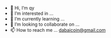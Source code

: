 - 👋 Hi, I’m qy
- 👀 I’m interested in ...
- 🌱 I’m currently learning ...
- 💞️ I’m looking to collaborate on ...
- 📫 How to reach me ... dabaicoin@gmail.com

<!---
yaofly2012/yaofly2012 is a ✨ special ✨ repository because its `README.md` (this file) appears on your GitHub profile.
You can click the Preview link to take a look at your changes.
--->
